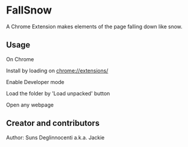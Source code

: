 # FallSnow

A Chrome Extension makes elements of the page falling down like snow.

## Usage

On Chrome

Install by loading on [chrome://extensions/](chrome://extensions/)

Enable Developer mode

Load the folder by 'Load unpacked' button

Open any webpage

## Creator and contributors

Author: Suns Deglinnocenti a.k.a. Jackie